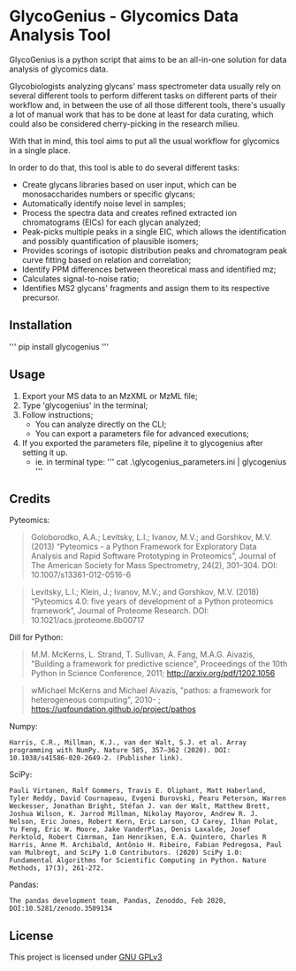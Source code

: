 # GlycoGenius - Glycomics Data Analysis Tool

GlycoGenius is a python script that aims to be an all-in-one solution for data analysis of glycomics data.

Glycobiologists analyzing glycans' mass spectrometer data usually rely on several different tools to perform different tasks on different parts of their workflow and, in between the use of all those different tools, there's usually a lot of manual work that has to be done at least for data curating, which could also be considered cherry-picking in the research milieu.

With that in mind, this tool aims to put all the usual workflow for glycomics in a single place.

In order to do that, this tool is able to do several different tasks:
- Create glycans libraries based on user input, which can be monosaccharides numbers or specific glycans;
- Automatically identify noise level in samples;
- Process the spectra data and creates refined extracted ion chromatograms (EICs) for each glycan analyzed;
- Peak-picks multiple peaks in a single EIC, which allows the identification and possibly quantification of plausible isomers;
- Provides scorings of isotopic distribution peaks and chromatogram peak curve fitting based on relation and correlation;
- Identify PPM differences between theoretical mass and identified mz;
- Calculates signal-to-noise ratio;
- Identifies MS2 glycans' fragments and assign them to its respective precursor.

## Installation
'''
	pip install glycogenius
'''
## Usage

1. Export your MS data to an MzXML or MzML file;
2. Type 'glycogenius' in the terminal;
3. Follow instructions;
   - You can analyze directly on the CLI;
   - You can export a parameters file for advanced executions;
4. If you exported the parameters file, pipeline it to glycogenius after setting it up.
   - ie. in terminal type:
'''
	cat .\glycogenius_parameters.ini | glycogenius
'''
## Credits

Pyteomics:

> Goloborodko, A.A.; Levitsky, L.I.; Ivanov, M.V.; and Gorshkov, M.V. (2013) “Pyteomics - a Python Framework for Exploratory Data Analysis and Rapid Software Prototyping in Proteomics”, Journal of The American Society for Mass Spectrometry, 24(2), 301–304. DOI: 10.1007/s13361-012-0516-6

> Levitsky, L.I.; Klein, J.; Ivanov, M.V.; and Gorshkov, M.V. (2018) “Pyteomics 4.0: five years of development of a Python proteomics framework”, Journal of Proteome Research. DOI: 10.1021/acs.jproteome.8b00717

Dill for Python:

> M.M. McKerns, L. Strand, T. Sullivan, A. Fang, M.A.G. Aivazis, "Building a framework for predictive science", Proceedings of the 10th Python in Science Conference, 2011; http://arxiv.org/pdf/1202.1056

> wMichael McKerns and Michael Aivazis, "pathos: a framework for heterogeneous computing", 2010- ;	https://uqfoundation.github.io/project/pathos

Numpy:

	Harris, C.R., Millman, K.J., van der Walt, S.J. et al. Array programming with NumPy. Nature 585, 357–362 (2020). DOI: 10.1038/s41586-020-2649-2. (Publisher link).

SciPy:

	Pauli Virtanen, Ralf Gommers, Travis E. Oliphant, Matt Haberland, Tyler Reddy, David Cournapeau, Evgeni Burovski, Pearu Peterson, Warren Weckesser, Jonathan Bright, Stéfan J. van der Walt, Matthew Brett, Joshua Wilson, K. Jarrod Millman, Nikolay Mayorov, Andrew R. J. Nelson, Eric Jones, Robert Kern, Eric Larson, CJ Carey, İlhan Polat, Yu Feng, Eric W. Moore, Jake VanderPlas, Denis Laxalde, Josef Perktold, Robert Cimrman, Ian Henriksen, E.A. Quintero, Charles R Harris, Anne M. Archibald, Antônio H. Ribeiro, Fabian Pedregosa, Paul van Mulbregt, and SciPy 1.0 Contributors. (2020) SciPy 1.0: Fundamental Algorithms for Scientific Computing in Python. Nature Methods, 17(3), 261-272.

Pandas:

	The pandas development team, Pandas, Zenoddo, Feb 2020, DOI:10.5281/zenodo.3509134

## License

This project is licensed under [GNU GPLv3](https://spdx.org/licenses/GPL-3.0-or-later.html)